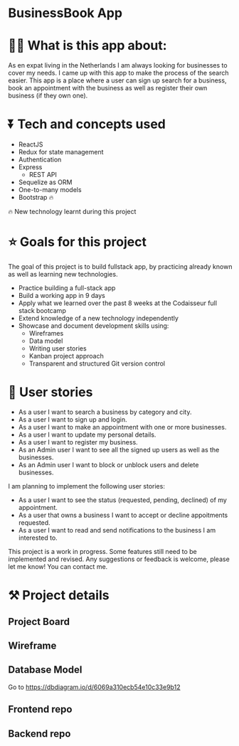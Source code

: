 # BusinessBook App

# 👩‍💻 What is this app about:
As en expat living in the Netherlands I am always looking for businesses to cover my needs. I came up with this app to make the process of the search easier. This app is a place where a user can sign up search for a business, book an appointment with the business as well as register their own business (if they own one).


# ⏬ Tech and concepts used

- ReactJS
- Redux for state management
- Authentication
- Express
   * REST API
- Sequelize as ORM
- One-to-many models
- Bootstrap 🔥

🔥  New technology learnt during this project

# ⭐ Goals for this project
The goal of this project is to build fullstack app, by practicing already known as well as learning new technologies.

- Practice building a full-stack app
- Build a working app in 9 days
- Apply what we learned over the past 8 weeks at the Codaisseur full stack bootcamp
- Extend knowledge of a new technology independently
- Showcase and document development skills using:
     * Wireframes
     * Data model
     * Writing user stories
     * Kanban project approach
     * Transparent and structured Git version control

# 📓 User stories
- As a user I want to search a business by category and city.
- As a user I want to sign up and login.
- As a user I want to make an appointment with one or more businesses.
- As a user I want to update my personal details.
- As a user I want to register my business.
- As an Admin user I want to see all the signed up users as well as the businesses.
- As an Admin user I want to block or unblock users and delete businesses.

I am planning to implement the following user stories:
* As a user I want to see the status (requested, pending, declined) of my appointment.
* As a user that owns a business I want to accept or decline appoitments requested.
* As a user I want to read and send notifications to the business I am interested to.

This project is a work in progress. Some features still need to be implemented and revised. Any suggestions or feedback is welcome, please let me know! You can contact me.


# ⚒ Project details

## Project Board

## Wireframe

## Database Model

Go to https://dbdiagram.io/d/6069a310ecb54e10c33e9b12

## Frontend repo

## Backend repo





